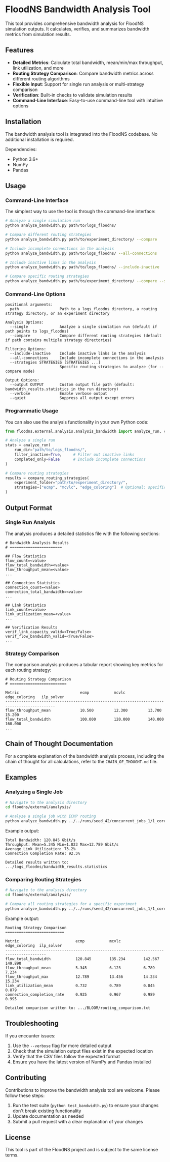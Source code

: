# FloodNS Bandwidth Analysis Tool

This tool provides comprehensive bandwidth analysis for FloodNS simulation outputs. It calculates, verifies, and summarizes bandwidth metrics from simulation results.

## Features

- **Detailed Metrics**: Calculate total bandwidth, mean/min/max throughput, link utilization, and more
- **Routing Strategy Comparison**: Compare bandwidth metrics across different routing algorithms
- **Flexible Input**: Support for single run analysis or multi-strategy comparison
- **Verification**: Built-in checks to validate simulation results
- **Command-Line Interface**: Easy-to-use command-line tool with intuitive options

## Installation

The bandwidth analysis tool is integrated into the FloodNS codebase. No additional installation is required.

Dependencies:
- Python 3.6+
- NumPy
- Pandas

## Usage

### Command-Line Interface

The simplest way to use the tool is through the command-line interface:

```bash
# Analyze a single simulation run
python analyze_bandwidth.py path/to/logs_floodns/

# Compare different routing strategies
python analyze_bandwidth.py path/to/experiment_directory/ --compare

# Include incomplete connections in the analysis
python analyze_bandwidth.py path/to/logs_floodns/ --all-connections

# Include inactive links in the analysis
python analyze_bandwidth.py path/to/logs_floodns/ --include-inactive

# Compare specific routing strategies
python analyze_bandwidth.py path/to/experiment_directory/ --compare --strategies ecmp mcvlc edge_coloring
```

### Command-Line Options

```
positional arguments:
  path                  Path to a logs_floodns directory, a routing strategy directory, or an experiment directory

Analysis Options:
  --single              Analyze a single simulation run (default if path points to logs_floodns)
  --compare             Compare different routing strategies (default if path contains multiple strategy directories)

Filtering Options:
  --include-inactive    Include inactive links in the analysis
  --all-connections     Include incomplete connections in the analysis
  --strategies STRATEGIES [STRATEGIES ...]
                        Specific routing strategies to analyze (for --compare mode)

Output Options:
  --output OUTPUT       Custom output file path (default: bandwidth_results.statistics in the run directory)
  --verbose             Enable verbose output
  --quiet               Suppress all output except errors
```

### Programmatic Usage

You can also use the analysis functionality in your own Python code:

```python
from floodns.external.analysis.analysis_bandwidth import analyze_run, compare_routing_strategies

# Analyze a single run
stats = analyze_run(
    run_dir="path/to/logs_floodns/",
    filter_inactive=True,     # Filter out inactive links
    completed_only=False      # Include incomplete connections
)

# Compare routing strategies
results = compare_routing_strategies(
    experiment_folder="path/to/experiment_directory/",
    strategies=["ecmp", "mcvlc", "edge_coloring"]  # Optional: specific strategies to analyze
)
```

## Output Format

### Single Run Analysis

The analysis produces a detailed statistics file with the following sections:

```
# Bandwidth Analysis Results
# =======================

## Flow Statistics
flow_count=<value>
flow_total_bandwidth=<value>
flow_throughput_mean=<value>
...

## Connection Statistics
connection_count=<value>
connection_total_bandwidth=<value>
...

## Link Statistics
link_count=<value>
link_utilization_mean=<value>
...

## Verification Results
verif_link_capacity_valid=<True/False>
verif_flow_bandwidth_valid=<True/False>
...
```

### Strategy Comparison

The comparison analysis produces a tabular report showing key metrics for each routing strategy:

```
# Routing Strategy Comparison
# =========================

Metric                           ecmp           mcvlc          edge_coloring   ilp_solver     
--------------------------------------------------------------------------------------------
flow_throughput_mean             10.500         12.300         13.700          15.200         
flow_total_bandwidth             100.000        120.000        140.000         160.000        
...
```

## Chain of Thought Documentation

For a complete explanation of the bandwidth analysis process, including the chain of thought for all calculations, refer to the `CHAIN_OF_THOUGHT.md` file.

## Examples

### Analyzing a Single Job

```bash
# Navigate to the analysis directory
cd floodns/external/analysis/

# Analyze a single job with ECMP routing
python analyze_bandwidth.py ../../runs/seed_42/concurrent_jobs_1/1_core_failures/ring_size_4/BLOOM/ecmp/logs_floodns/
```

Example output:
```
Total Bandwidth: 120.845 Gbit/s
Throughput: Mean=5.345 Min=1.023 Max=12.789 Gbit/s
Average Link Utilization: 73.2%
Connection Completion Rate: 92.5%

Detailed results written to: .../logs_floodns/bandwidth_results.statistics
```

### Comparing Routing Strategies

```bash
# Navigate to the analysis directory
cd floodns/external/analysis/

# Compare all routing strategies for a specific experiment
python analyze_bandwidth.py ../../runs/seed_42/concurrent_jobs_1/1_core_failures/ring_size_4/BLOOM/ --compare
```

Example output:
```
Routing Strategy Comparison
==========================

Metric                         ecmp           mcvlc          edge_coloring  ilp_solver     
----------------------------------------------------------------------------------------
flow_total_bandwidth           120.845        135.234        142.567        149.890        
flow_throughput_mean           5.345          6.123          6.789          7.234          
flow_throughput_max            12.789         13.456         14.234         15.234         
link_utilization_mean          0.732          0.789          0.845          0.879          
connection_completion_rate     0.925          0.967          0.989          0.995          

Detailed comparison written to: .../BLOOM/routing_comparison.txt
```

## Troubleshooting

If you encounter issues:

1. Use the `--verbose` flag for more detailed output
2. Check that the simulation output files exist in the expected location
3. Verify that the CSV files follow the expected format
4. Ensure you have the latest version of NumPy and Pandas installed

## Contributing

Contributions to improve the bandwidth analysis tool are welcome. Please follow these steps:

1. Run the test suite (`python test_bandwidth.py`) to ensure your changes don't break existing functionality
2. Update documentation as needed
3. Submit a pull request with a clear explanation of your changes

## License

This tool is part of the FloodNS project and is subject to the same license terms. 